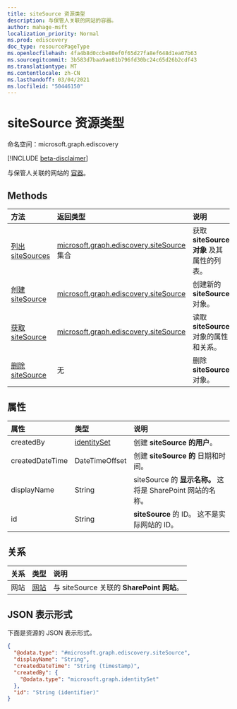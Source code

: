 ```yaml
---
title: siteSource 资源类型
description: 与保管人关联的网站的容器。
author: mahage-msft
localization_priority: Normal
ms.prod: ediscovery
doc_type: resourcePageType
ms.openlocfilehash: 4fa4b8d0ccbe80ef0f65d27fa8ef648d1ea07b63
ms.sourcegitcommit: 3b583d7baa9ae81b796fd30bc24c65d26b2cdf43
ms.translationtype: MT
ms.contentlocale: zh-CN
ms.lasthandoff: 03/04/2021
ms.locfileid: "50446150"
---
```

# <a name="sitesource-resource-type"></a>siteSource 资源类型

命名空间：microsoft.graph.ediscovery

[!INCLUDE [beta-disclaimer](../../includes/beta-disclaimer.md)]

与保管人关联的网站的 [容器](ediscovery-custodian.md)。

## <a name="methods"></a>Methods

|方法|返回类型|说明|
|:---|:---|:---|
|[列出 siteSources](../api/ediscovery-custodian-list-sitesources.md)|[microsoft.graph.ediscovery.siteSource](../resources/ediscovery-sitesource.md) 集合|获取 **siteSource 对象** 及其属性的列表。|
|[创建 siteSource](../api/ediscovery-custodian-post-sitesources.md)|[microsoft.graph.ediscovery.siteSource](../resources/ediscovery-sitesource.md)|创建新的 **siteSource** 对象。|
|[获取 siteSource](../api/ediscovery-sitesource-get.md)|[microsoft.graph.ediscovery.siteSource](../resources/ediscovery-sitesource.md)|读取 **siteSource** 对象的属性和关系。|
|[删除 siteSource](../api/ediscovery-sitesource-delete.md)|无|删除 **siteSource** 对象。|

## <a name="properties"></a>属性

|属性|类型|说明|
|:---|:---|:---|
|createdBy|[identitySet](../resources/identityset.md)|创建 **siteSource 的用户**。|
|createdDateTime|DateTimeOffset|创建 **siteSource 的** 日期和时间。|
|displayName|String|siteSource 的 **显示名称。** 这将是 SharePoint 网站的名称。|
|id|String| **siteSource** 的 ID。 这不是实际网站的 ID。|

## <a name="relationships"></a>关系

|关系|类型|说明|
|:---|:---|:---|
|网站|[网站](../resources/site.md)|与 siteSource 关联的 **SharePoint 网站**。|

## <a name="json-representation"></a>JSON 表示形式

下面是资源的 JSON 表示形式。
<!-- {
  "blockType": "resource",
  "keyProperty": "id",
  "@odata.type": "microsoft.graph.ediscovery.siteSource",
  "baseType": "microsoft.graph.ediscovery.dataSource",
  "openType": false
}
-->

``` json
{
  "@odata.type": "#microsoft.graph.ediscovery.siteSource",
  "displayName": "String",
  "createdDateTime": "String (timestamp)",
  "createdBy": {
    "@odata.type": "microsoft.graph.identitySet"
  },
  "id": "String (identifier)"
}
```
